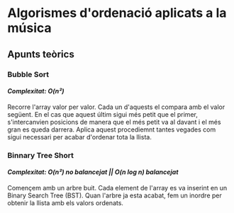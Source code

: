 # Algorismes d'ordenació aplicats a la música

## **Apunts teòrics**

### Bubble Sort
#### *Complexitat: O(n²)*

Recorre l'array valor per valor. Cada un d'aquests el compara amb el valor següent. En el cas que aquest últim sigui més petit que el primer, s'intercanvien posicions de manera que el més petit va al davant i el més gran es queda darrera. Aplica aquest procediemnt tantes vegades com sigui necessari per acabar d'ordenar tota la llista.

### Binnary Tree Short
#### *Complexitat: O(n²) no balancejat || O(n log n) balancejat*

Començem amb un arbre buit. Cada element de l'array es va inserint en un Binary Search Tree (BST). Quan l'arbre ja esta acabat, fem un inordre per obtenir la llista amb els valors ordenats.